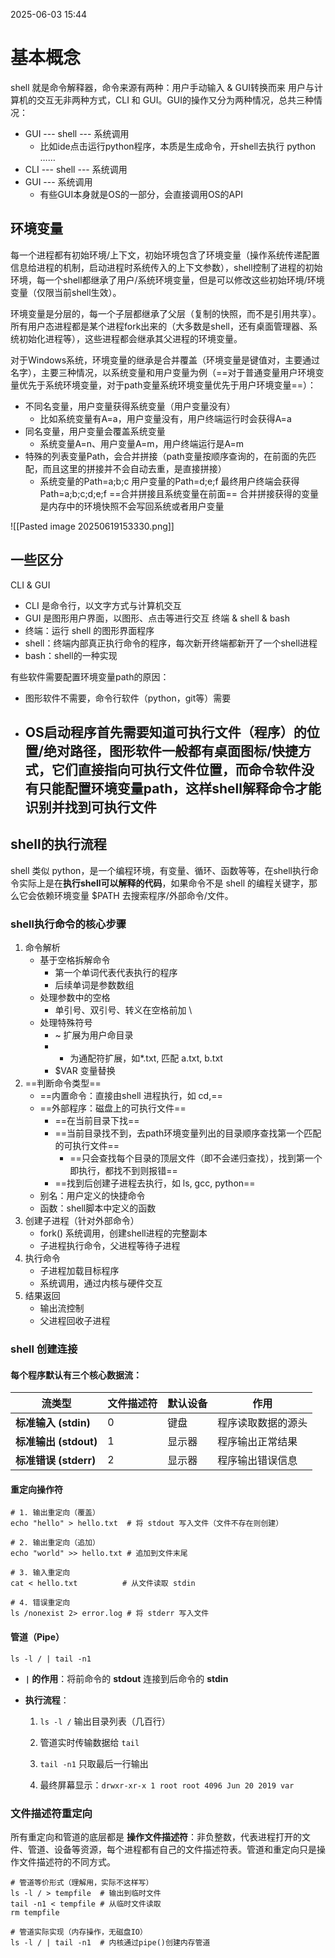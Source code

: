 2025-06-03 15:44
# 基本概念
shell 就是命令解释器，命令来源有两种：用户手动输入 & GUI转换而来
用户与计算机的交互无非两种方式，CLI 和 GUI。GUI的操作又分为两种情况，总共三种情况：
- GUI --- shell --- 系统调用
	- 比如ide点击运行python程序，本质是生成命令，开shell去执行 python ……
- CLI --- shell --- 系统调用
- GUI --- 系统调用
	- 有些GUI本身就是OS的一部分，会直接调用OS的API
## 环境变量
每一个进程都有初始环境/上下文，初始环境包含了环境变量（操作系统传递配置信息给进程的机制，启动进程时系统传入的上下文参数），shell控制了进程的初始环境，每一个shell都继承了用户/系统环境变量，但是可以修改这些初始环境/环境变量（仅限当前shell生效）。

环境变量是分层的，每一个子层都继承了父层（复制的快照，而不是引用共享）。所有用户态进程都是某个进程fork出来的（大多数是shell，还有桌面管理器、系统初始化进程等），这些进程都会继承其父进程的环境变量。

对于Windows系统，环境变量的继承是合并覆盖（环境变量是键值对，主要通过名字），主要三种情况，以系统变量和用户变量为例（==对于普通变量用户环境变量优先于系统环境变量，对于path变量系统环境变量优先于用户环境变量==）：
- 不同名变量，用户变量获得系统变量（用户变量没有）
	- 比如系统变量有A=a，用户变量没有，用户终端运行时会获得A=a
- 同名变量，用户变量会覆盖系统变量
	- 系统变量A=n、用户变量A=m，用户终端运行是A=m
- 特殊的列表变量Path，会合并拼接（path变量按顺序查询的，在前面的先匹配，而且这里的拼接并不会自动去重，是直接拼接）
	- 系统变量的Path=a;b;c    用户变量的Path=d;e;f   最终用户终端会获得 Path=a;b;c;d;e;f  ==合并拼接且系统变量在前面==
合并拼接获得的变量是内存中的环境快照不会写回系统或者用户变量

![[Pasted image 20250619153330.png]]




## 一些区分
CLI & GUI
- CLI 是命令行，以文字方式与计算机交互
- GUI 是图形用户界面，以图形、点击等进行交互
终端 & shell & bash 
- 终端：运行 shell 的图形界面程序
- shell：终端内部真正执行命令的程序，每次新开终端都新开了一个shell进程
- bash：shell的一种实现

有些软件需要配置环境变量path的原因：
- 图形软件不需要，命令行软件（python，git等）需要
- OS启动程序首先需要知道可执行文件（程序）的位置/绝对路径，图形软件一般都有桌面图标/快捷方式，它们直接指向可执行文件位置，而命令软件没有只能配置环境变量path，这样shell解释命令才能识别并找到可执行文件
	- 

## shell的执行流程
  shell 类似 python，是一个编程环境，有变量、循环、函数等等，在shell执行命令实际上是在**执行shell可以解释的代码**，如果命令不是 shell 的编程关键字，那么它会依赖环境变量 $PATH 去搜索程序/外部命令/文件。
### shell执行命令的核心步骤
1. 命令解析
	- 基于空格拆解命令
		- 第一个单词代表代表执行的程序
		- 后续单词是参数数组
	- 处理参数中的空格
		- 单引号、双引号、转义在空格前加 \
	- 处理特殊符号
		- ~ 扩展为用户命目录
		- * 为通配符扩展，如*.txt, 匹配 a.txt, b.txt
		- $VAR 变量替换
2. ==判断命令类型==
	- ==内置命令：直接由shell 进程执行，如 cd,== 
	- ==外部程序：磁盘上的可执行文件==
		- ==在当前目录下找==
		- ==当前目录找不到，去path环境变量列出的目录顺序查找第一个匹配的可执行文件==
			- ==只会查找每个目录的顶层文件（即不会递归查找），找到第一个即执行，都找不到则报错==
		- ==找到后创建子进程去执行，如 ls, gcc, python==
	- 别名：用户定义的快捷命令
	- 函数：shell脚本中定义的函数
3. 创建子进程（针对外部命令）
	- fork() 系统调用，创建shell进程的完整副本
	- 子进程执行命令，父进程等待子进程
4. 执行命令
	- 子进程加载目标程序
	- 系统调用，通过内核与硬件交互
5. 结果返回
	- 输出流控制
	- 父进程回收子进程

### shell 创建连接

#### 每个程序默认有三个核心数据流：

| **流类型**           | 文件描述符 | 默认设备 | 作用        |
| ----------------- | ----- | ---- | --------- |
| **标准输入 (stdin)**  | 0     | 键盘   | 程序读取数据的源头 |
| **标准输出 (stdout)** | 1     | 显示器  | 程序输出正常结果  |
| **标准错误 (stderr)** | 2     | 显示器  | 程序输出错误信息  |
#### 重定向操作符
```
# 1. 输出重定向（覆盖）
echo "hello" > hello.txt  # 将 stdout 写入文件（文件不存在则创建）

# 2. 输出重定向（追加）
echo "world" >> hello.txt # 追加到文件末尾

# 3. 输入重定向
cat < hello.txt          # 从文件读取 stdin

# 4. 错误重定向
ls /nonexist 2> error.log # 将 stderr 写入文件
```

#### 管道（Pipe）
`ls -l / | tail -n1`
- **`|` 的作用**：将前命令的 **stdout** 连接到后命令的 **stdin**
    
- **执行流程**：
    
    1. `ls -l /` 输出目录列表（几百行）
        
    2. 管道实时传输数据给 `tail`
        
    3. `tail -n1` 只取最后一行输出
        
    4. 最终屏幕显示：`drwxr-xr-x 1 root root 4096 Jun 20 2019 var`
### 文件描述符重定向
所有重定向和管道的底层都是 **操作文件描述符**：非负整数，代表进程打开的文件、管道、设备等资源，每个进程都有自己的文件描述符表。管道和重定向只是操作文件描述符的不同方式。
```
# 管道等价形式（理解用，实际不这样写）
ls -l / > tempfile  # 输出到临时文件
tail -n1 < tempfile # 从临时文件读取
rm tempfile

# 管道实际实现（内存操作，无磁盘IO）
ls -l / | tail -n1  # 内核通过pipe()创建内存管道
```
